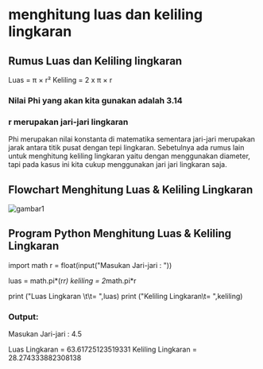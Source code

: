 # menghitung luas dan keliling lingkaran

## Rumus Luas dan Keliling lingkaran 

Luas     = π × r²
Keliling = 2 x π × r

   ### Nilai Phi yang akan kita gunakan adalah 3.14
   ### r merupakan jari-jari lingkaran

Phi merupakan nilai konstanta di matematika sementara jari-jari merupakan jarak antara titik pusat dengan tepi lingkaran. Sebetulnya ada rumus lain untuk menghitung keliling lingkaran yaitu dengan menggunakan diameter, tapi pada kasus ini kita cukup menggunakan jari jari lingkaran saja.

## Flowchart Menghitung Luas & Keliling Lingkaran

![gambar1](menghitungluas-dan-kelilinglingkaran-/sketsa1.png)

## Program Python Menghitung Luas & Keliling Lingkaran

import math
r = float(input("Masukan Jari-jari : "))

luas = math.pi*(r*r)
keliling = 2*math.pi*r

print ("Luas Lingkaran \t\t= ",luas)
print ("Keliling Lingkaran\t= ",keliling)

### Output:

Masukan Jari-jari : 4.5

Luas Lingkaran          = 63.61725123519331
Keliling Lingkaran      = 28.274333882308138